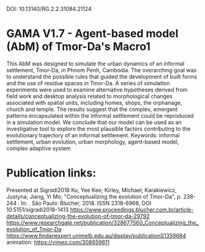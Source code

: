DOI: 10.13140/RG.2.2.31084.21124
# GAMA V1.7 - Agent-based model (AbM) of Tmor-Da's Macro1
This AbM was designed to simulate the urban dynamics of an informal settlement, Tmor-Da, in Phnom Penh, Cambodia. The overarching goal was to understand the possible rules that guided the development of built forms and the use of residue spaces in Tmor-Da. A series of simulation experiments were used to examine alternative hypotheses derived from field work and desktop analysis related to morphological changes associated with spatial units, including homes, shops, the orphanage, church and temple. The results suggest that the complex, emergent patterns encapsulated within the informal settlement could be reproduced in a simulation model. We conclude that our model can be used as an investigative tool to explore the most plausible factors contributing to the evolutionary trajectory of an informal settlement. 
Keywords: informal settlement, urban evolution, urban morphology, agent-based model, complex adaptive system
# Publication links:
Presented at Sigradi2018
Ku, Yee Kee; Kirley, Michael; Karakiewicz, Justyna; Jiang, Yi Mo; "Conceptualizing the evolution of Tmor-Da", p. 238-244 . In: . São Paulo: Blucher, 2018. 
ISSN 2318-6968, DOI 10.5151/sigradi2018-1413
https://www.proceedings.blucher.com.br/article-details/conceptualizing-the-evolution-of-tmor-da-29792
https://www.researchgate.net/publication/328677560_Conceptualizing_the_evolution_of_Tmor-Da
https://www.findanexpert.unimelb.edu.au/display/publicationS1359684
animation: https://vimeo.com/308659611
